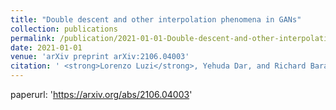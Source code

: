 ```yaml
---
title: "Double descent and other interpolation phenomena in GANs"
collection: publications
permalink: /publication/2021-01-01-Double-descent-and-other-interpolation-phenomena-in-GANs
date: 2021-01-01
venue: 'arXiv preprint arXiv:2106.04003'
citation: ' <strong>Lorenzo Luzi</strong>, Yehuda Dar, and Richard Baraniuk. <a href="https://arxiv.org/abs/2106.04003">Double descent and other interpolation phenomena in GANs</a>. arXiv preprint arXiv:2106.04003, 2021.'
---
```

paperurl: 'https://arxiv.org/abs/2106.04003'